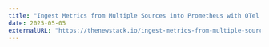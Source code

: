 ```yaml
---
title: "Ingest Metrics from Multiple Sources into Prometheus with OTel Collector"
date: 2025-05-05
externalURL: "https://thenewstack.io/ingest-metrics-from-multiple-sources-into-prometheus-with-otel-collector"
---
```

